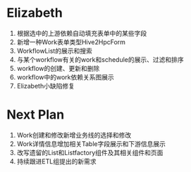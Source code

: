 # Elizabeth
1. 根据选中的上游依赖自动填充表单中的某些字段
1. 新增一种Work表单类型Hive2HpcForm
1. WorkflowList的展示和搜索
1. 与某个workflow有关的work和schedule的展示、过滤和排序
1. workflow的创建、更新和删除
1. workflow中的work依赖关系图展示
1. Elizabeth小缺陷修复

# Next Plan
1. Work创建和修改新增业务线的选择和修改
1. Work详情信息增加相关Table字段展示和下游信息展示
1. 改写遗留的List和Listfactory组件及其相关组件和页面
2. 持续跟进ETL组提出的新需求